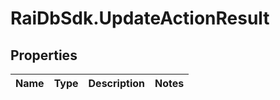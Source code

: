 # RaiDbSdk.UpdateActionResult

## Properties

Name | Type | Description | Notes
------------ | ------------- | ------------- | -------------


